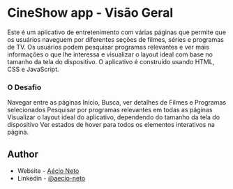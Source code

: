 # CineShow app - Visão Geral

Este é um aplicativo de entretenimento com várias páginas que permite que os usuários naveguem por diferentes seções de filmes, séries  e programas de TV. Os usuários podem pesquisar programas relevantes e ver mais informações o que lhe interessa e visualizar o layout ideal com base no tamanho da tela do dispositivo. O aplicativo é construído usando HTML, CSS e JavaScript. 

### O Desafio

Navegar entre as páginas Início, Busca, ver detalhes de Filmes e Programas selecionados
Pesquisar por programas relevantes em todas as páginas
Visualizar o layout ideal do aplicativo, dependendo do tamanho da tela do dispositivo
Ver estados de hover para todos os elementos interativos na página.

## Author

- Website - [Aécio Neto](https://aecioneto.com.br)
- Linkedin - [@aecio-neto](https://www.linkedin.in/aecio-neto)
